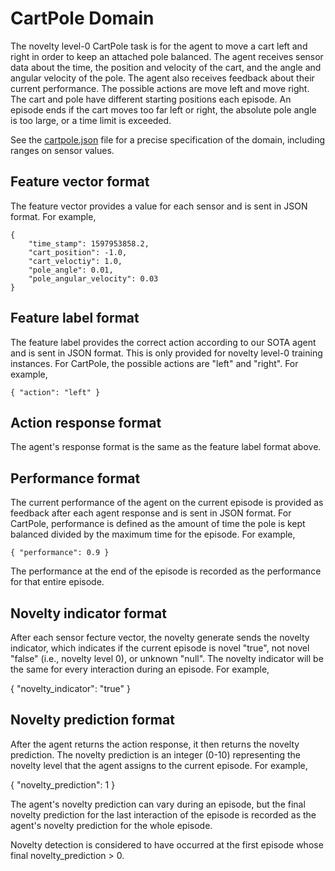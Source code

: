 # CartPole Domain

The novelty level-0 CartPole task is for the agent to move a cart left and
right in order to keep an attached pole balanced. The agent receives sensor
data about the time, the position and velocity of the cart, and the angle and
angular velocity of the pole. The agent also receives feedback about their
current performance. The possible actions are move left and move right. The
cart and pole have different starting positions each episode. An episode ends
if the cart moves too far left or right, the absolute pole angle is too large,
or a time limit is exceeded.

See the [cartpole.json](cartpole.json) file for a precise specification of the
domain, including ranges on sensor values.

## Feature vector format

The feature vector provides a value for each sensor and is sent in JSON format.
For example,

```
{
    "time_stamp": 1597953858.2,
    "cart_position": -1.0,
    "cart_veloctiy": 1.0,
    "pole_angle": 0.01,
    "pole_angular_velocity": 0.03
}
```

## Feature label format

The feature label provides the correct action according to our SOTA agent and
is sent in JSON format. This is only provided for novelty level-0 training
instances. For CartPole, the possible actions are "left" and "right". For
example,

```
{ "action": "left" }
```

## Action response format

The agent's response format is the same as the feature label format above.

## Performance format

The current performance of the agent on the current episode is provided as
feedback after each agent response and is sent in JSON format. For CartPole,
performance is defined as the amount of time the pole is kept balanced
divided by the maximum time for the episode. For example,
```
{ "performance": 0.9 }
```

The performance at the end of the episode is recorded as the performance for
that entire episode.

## Novelty indicator format

After each sensor fecture vector, the novelty generate sends the novelty
indicator, which indicates if the current episode is novel "true", not novel
"false" (i.e., novelty level 0), or unknown "null". The novelty indicator will
be the same for every interaction during an episode. For example,

{ "novelty\_indicator": "true" }

## Novelty prediction format

After the agent returns the action response, it then returns the novelty
prediction. The novelty prediction is an integer (0-10) representing the
novelty level that the agent assigns to the current episode. For example,

{ "novelty\_prediction": 1 }

The agent's novelty prediction can vary during an episode, but the final
novelty prediction for the last interaction of the episode is recorded as
the agent's novelty prediction for the whole episode.

Novelty detection is considered to have occurred at the first episode whose
final novelty\_prediction > 0.

